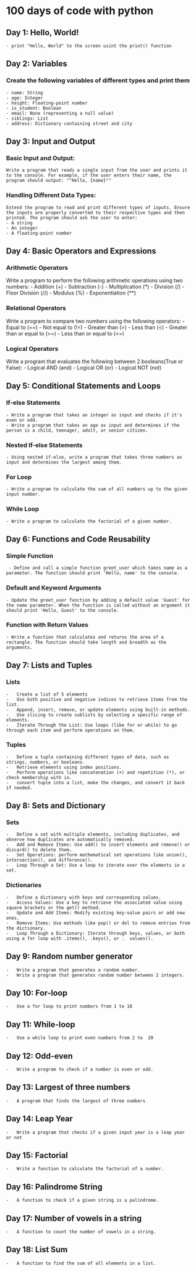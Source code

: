 # 100 days of code with python #

## Day 1: Hello, World! ##
    - print "Hello, World" to the screen usint the print() function

## Day 2: Variables ##
### Create the following variables of different types and print them ###
    - name: String
    - age: Integer
    - height: Floating-point number
    - is_student: Boolean
    - email: None (representing a null value)
    - siblings: List
    - address: Dictionary containing street and city

## Day 3: Input and Output ##
### Basic Input and Output: ###
    Write a program that reads a single input from the user and prints it to the console. For example, if the user enters their name, the program should output: ""Hello, {name}""

### Handling Different Data Types: ###
    Extend the program to read and print different types of inputs. Ensure the inputs are properly converted to their respective types and then printed. The program should ask the user to enter:
    - A string
    - An integer
    - A floating-point number

## Day 4: Basic Operators and Expressions ###
### Arithmetic Operators ###
Write a program to perform the following arithmetic operations using two numbers:
    - Addition (+)
    - Subtraction (-)
    - Multiplication (*)
    - Division (/)
    - Floor Division (//)
    - Modulus (%)
    - Exponentiation (**)

### Relational Operators ###
Write a program to compare two numbers using the following operators:
    - Equal to (==)
    - Not equal to (!=)
    - Greater than (>)
    - Less than (<)
    - Greater than or equal to (>=)
    - Less than or equal to (<=)

### Logical Operators ###
Write a program that evaluates the following between 2 booleans(True or False):
    - Logical AND (and)
    - Logical OR (or)
    - Logical NOT (not)

## Day 5: Conditional Statements and Loops ##
### If-else Statements ###
    - Write a program that takes an integer as input and checks if it's even or odd.
    - Write a program that takes an age as input and determines if the person is a child, teenager, adult, or senior citizen.

### Nested If-else Statements ###
    - Using nested if-else, write a program that takes three numbers as input and determines the largest among them.

### For Loop ###
    - Write a program to calculate the sum of all numbers up to the given input number.

### While Loop ###
    - Write a program to calculate the factorial of a given number.

## Day 6: Functions and Code Reusability ##
### Simple Function ### 
     - Define and call a simple function greet_user which takes name as a parameter. The function should print 'Hello, name' to the console.

### Default and Keyword Arguments ###
    - Update the greet_user function by adding a default value 'Guest' for the name parameter. When the function is called without an argument it should print 'Hello, Guest' to the console.

### Function with Return Values ###
    - Write a function that calculates and returns the area of a rectangle. The function should take length and breadth as the arguments.

## Day 7: Lists and Tuples ##
### Lists ###
    -   Create a list of 5 elements
    -   Use both positive and negative indices to retrieve items from the list.
    -   Append, insert, remove, or update elements using built-in methods.
    -   Use slicing to create sublists by selecting a specific range of elements.
    -   Iterate Through the List: Use loops (like for or while) to go through each item and perform operations on them.
### Tuples ###
    -   Define a tuple containing different types of data, such as strings, numbers, or booleans.
    -   Retrieve elements using index positions.
    -   Perform operations like concatenation (+) and repetition (*), or check membership with in.
    -   convert tuple into a list, make the changes, and convert it back if needed.

## Day 8: Sets and Dictionary ##
### Sets ###
    -   Define a set with multiple elements, including duplicates, and observe how duplicates are automatically removed.
    -   Add and Remove Items: Use add() to insert elements and remove() or discard() to delete them.
    -   Set Operations: perform mathematical set operations like union(), intersection(), and difference().
    -   Loop Through a Set: Use a loop to iterate over the elements in a set.

### Dictionaries ###
    -   Define a dictionary with keys and corresponding values.
    -   Access Values: Use a key to retrieve the associated value using square brackets or the get() method.
    -   Update and Add Items: Modify existing key-value pairs or add new ones.
    -   Remove Items: Use methods like pop() or del to remove entries from the dictionary.
    -   Loop Through a Dictionary: Iterate through keys, values, or both using a for loop with .items(), .keys(), or .  values().

## Day 9: Random number generator ##
    -   Write a program that generates a random number.
    -   Write a program that generates random number between 2 integers.

## Day 10: For-loop ##
    -   Use a for loop to print numbers from 1 to 10

## Day 11: While-loop ##
    -   Use a while loop to print even numbers from 2 to  20

## Day 12: Odd-even ##
    -   Write a program to check if a number is even or odd.

## Day 13: Largest of three numbers ###
    -   A program that finds the largest of three numbers

## Day 14:  Leap Year ##
    -   Write a program that checks if a given input year is a leap year or not

## Day 15: Factorial ##
    -   Write a function to calculate the factorial of a number.

## Day 16: Palindrome String ##
    -   A function to check if a given string is a palindrome.

## Day 17: Number of vowels in a string ##
    -   A function to count the number of vowels in a string.

## Day 18: List Sum ##
    -   A function to find the sum of all elements in a list.